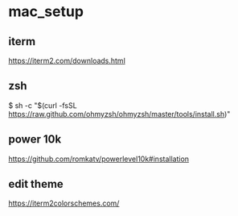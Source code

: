 # mac_setup

## iterm
https://iterm2.com/downloads.html

## zsh
$ sh -c "$(curl -fsSL https://raw.github.com/ohmyzsh/ohmyzsh/master/tools/install.sh)"
## power 10k
https://github.com/romkatv/powerlevel10k#installation

## edit theme
https://iterm2colorschemes.com/
